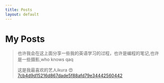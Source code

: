 ```yaml
---
title: Posts
layout: default
---
```

# My Posts
> 也许我会在这上面分享一些我的英语学习的过程，也许是编程的笔记,也许是一些摄影,who knows  qaq
> 
> 这是我最喜欢的艺人ikura 😍
> [7cb4d9d15216d867dade5f88afd79e34442560442](https://github.com/user-attachments/assets/23f0f1a5-7b87-4ed6-8ea2-b64ae5a927b0)
